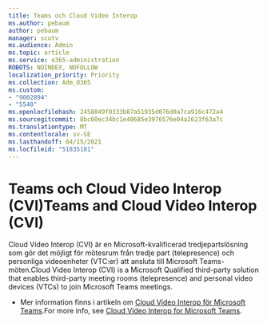 ```yaml
---
title: Teams och Cloud Video Interop
ms.author: pebaum
author: pebaum
manager: scotv
ms.audience: Admin
ms.topic: article
ms.service: o365-administration
ROBOTS: NOINDEX, NOFOLLOW
localization_priority: Priority
ms.collection: Adm_O365
ms.custom:
- "9002894"
- "5540"
ms.openlocfilehash: 2458849f0333b87a51935d076d0a7ca916c472a4
ms.sourcegitcommit: 8bc60ec34bc1e40685e3976576e04a2623f63a7c
ms.translationtype: MT
ms.contentlocale: sv-SE
ms.lasthandoff: 04/15/2021
ms.locfileid: "51835181"
---
```

# <a name="teams-and-cloud-video-interop-cvi"></a><span data-ttu-id="982f7-102">Teams och Cloud Video Interop (CVI)</span><span class="sxs-lookup"><span data-stu-id="982f7-102">Teams and Cloud Video Interop (CVI)</span></span>

<span data-ttu-id="982f7-103">Cloud Video Interop (CVI) är en Microsoft-kvalificerad tredjepartslösning som gör det möjligt för mötesrum från tredje part (telepresence) och personliga videoenheter (VTC:er) att ansluta till Microsoft Teams-möten.</span><span class="sxs-lookup"><span data-stu-id="982f7-103">Cloud Video Interop (CVI) is a Microsoft Qualified third-party solution that enables third-party meeting rooms (telepresence) and personal video devices (VTCs) to join Microsoft Teams meetings.</span></span>

- <span data-ttu-id="982f7-104">Mer information finns i artikeln om [Cloud Video Interop för Microsoft Teams](https://docs.microsoft.com/microsoftteams/cloud-video-interop).</span><span class="sxs-lookup"><span data-stu-id="982f7-104">For more info, see [Cloud Video Interop for Microsoft Teams](https://docs.microsoft.com/microsoftteams/cloud-video-interop).</span></span>
